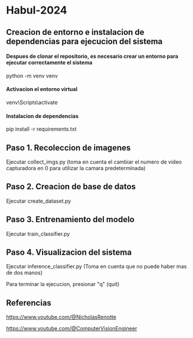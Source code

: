 # Habul-2024

## Creacion de entorno e instalacion de dependencias para ejecucion del sistema

#### Despues de clonar el repositorio, es necesario crear un entorno para ejecutar correctamente el sistema

python -m venv venv

#### Activacion el entorno virtual

venv\Scripts\activate

#### Instalacion de dependencias

pip install -r requirements.txt

## Paso 1. Recoleccion de imagenes

Ejecutar collect_imgs.py (toma en cuenta el cambiar el numero de video capturadora en 0 para utilizar la camara predeterminada)

## Paso 2. Creacion de base de datos 

Ejecutar create_dataset.py

## Paso 3. Entrenamiento del modelo

Ejecutar train_classifier.py

## Paso 4. Visualizacion del sistema

Ejecutar inference_classifier.py (Toma en cuenta que no puede haber mas de dos manos)

Para terminar la ejecucion, presionar "q" (quit)

## Referencias

https://www.youtube.com/@NicholasRenotte

https://www.youtube.com/@ComputerVisionEngineer

